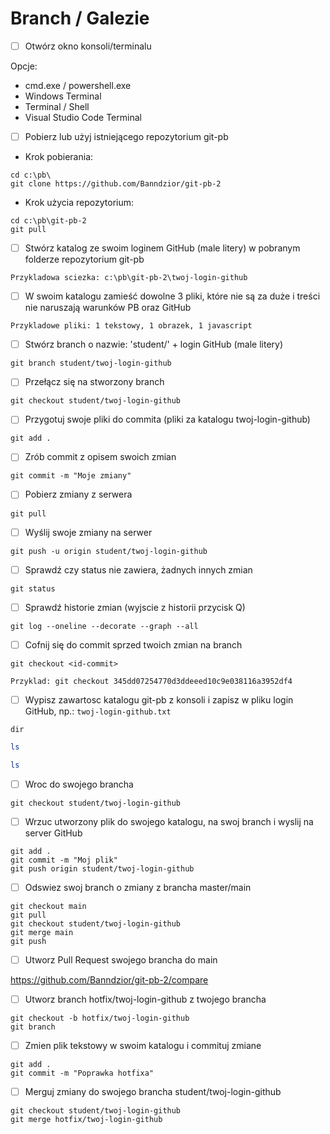 # Branch / Galezie

* [ ] Otwórz okno konsoli/terminalu

Opcje:

* cmd.exe / powershell.exe
* Windows Terminal
* Terminal / Shell
* Visual Studio Code Terminal

* [ ] Pobierz lub użyj istniejącego repozytorium git-pb

* Krok pobierania:

```dos
cd c:\pb\
git clone https://github.com/Banndzior/git-pb-2
```

* Krok użycia repozytorium:

```dos
cd c:\pb\git-pb-2
git pull
```

* [ ] Stwórz katalog ze swoim loginem GitHub (male litery) w pobranym folderze repozytorium git-pb

`Przykladowa sciezka: c:\pb\git-pb-2\twoj-login-github`

* [ ] W swoim katalogu zamieść dowolne 3 pliki, które nie są za duże
i treści nie naruszają warunków PB oraz GitHub

`Przykladowe pliki: 1 tekstowy, 1 obrazek, 1 javascript`

* [ ] Stwórz branch o nazwie: 'student/' + login GitHub (male litery)

```dos
git branch student/twoj-login-github
```

* [ ] Przełącz się na stworzony branch

```dos
git checkout student/twoj-login-github
```

* [ ] Przygotuj swoje pliki do commita (pliki za katalogu twoj-login-github)

```dos
git add .
```

* [ ] Zrób commit z opisem swoich zmian

```dos
git commit -m "Moje zmiany"
```

* [ ] Pobierz zmiany z serwera

```dos
git pull
```

* [ ] Wyślij swoje zmiany na serwer

```dos
git push -u origin student/twoj-login-github
```

* [ ] Sprawdź czy status nie zawiera, żadnych innych zmian

```dos
git status
```

* [ ] Sprawdź historie zmian (wyjscie z historii przycisk Q)

```dos
git log --oneline --decorate --graph --all
```

* [ ] Cofnij się do commit sprzed twoich zmian na branch

```dos
git checkout <id-commit>
```

`Przyklad: git checkout 345dd07254770d3ddeeed10c9e038116a3952df4`

* [ ] Wypisz zawartosc katalogu git-pb z konsoli i zapisz w pliku login GitHub, np.: `twoj-login-github.txt`

```dos
dir
```

```powershell
ls
```

```bash
ls
```

* [ ] Wroc do swojego brancha

```dos
git checkout student/twoj-login-github
```

* [ ] Wrzuc utworzony plik do swojego katalogu, na swoj branch i wyslij na server GitHub

```dos
git add .
git commit -m "Moj plik"
git push origin student/twoj-login-github
```

* [ ] Odswiez swoj branch o zmiany z brancha master/main
```dos
git checkout main
git pull
git checkout student/twoj-login-github
git merge main
git push
```

* [ ] Utworz Pull Request swojego brancha do main

https://github.com/Banndzior/git-pb-2/compare

* [ ] Utworz branch hotfix/twoj-login-github z twojego brancha

```dos
git checkout -b hotfix/twoj-login-github
git branch
```

* [ ] Zmien plik tekstowy w swoim katalogu i commituj zmiane

```dos
git add .
git commit -m "Poprawka hotfixa"
```

* [ ] Merguj zmiany do swojego brancha student/twoj-login-github

```dos
git checkout student/twoj-login-github
git merge hotfix/twoj-login-github
```

